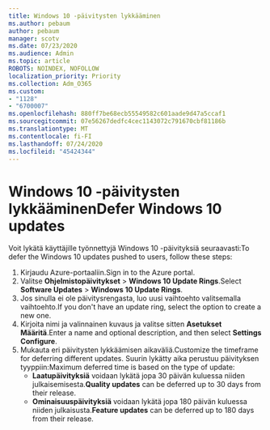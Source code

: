 ```yaml
---
title: Windows 10 -päivitysten lykkääminen
ms.author: pebaum
author: pebaum
manager: scotv
ms.date: 07/23/2020
ms.audience: Admin
ms.topic: article
ROBOTS: NOINDEX, NOFOLLOW
localization_priority: Priority
ms.collection: Adm_O365
ms.custom:
- "1128"
- "6700007"
ms.openlocfilehash: 880ff7be68ecb55549582c601aade9d47a5ccaf1
ms.sourcegitcommit: 07e56267dedfc4cec1143072c791670cbf81186b
ms.translationtype: MT
ms.contentlocale: fi-FI
ms.lasthandoff: 07/24/2020
ms.locfileid: "45424344"
---
```

# <a name="defer-windows-10-updates"></a><span data-ttu-id="d44ff-102">Windows 10 -päivitysten lykkääminen</span><span class="sxs-lookup"><span data-stu-id="d44ff-102">Defer Windows 10 updates</span></span>

<span data-ttu-id="d44ff-103">Voit lykätä käyttäjille työnnettyjä Windows 10 -päivityksiä seuraavasti:</span><span class="sxs-lookup"><span data-stu-id="d44ff-103">To defer the Windows 10 updates pushed to users, follow these steps:</span></span>

1. <span data-ttu-id="d44ff-104">Kirjaudu Azure-portaaliin.</span><span class="sxs-lookup"><span data-stu-id="d44ff-104">Sign in to the Azure portal.</span></span>
2. <span data-ttu-id="d44ff-105">Valitse **Ohjelmistopäivitykset**   >   **Windows 10 Update Rings**.</span><span class="sxs-lookup"><span data-stu-id="d44ff-105">Select  **Software Updates**  >  **Windows 10 Update Rings**.</span></span>
3. <span data-ttu-id="d44ff-106">Jos sinulla ei ole päivitysrengasta, luo uusi vaihtoehto valitsemalla vaihtoehto.</span><span class="sxs-lookup"><span data-stu-id="d44ff-106">If you don't have an update ring, select the option to create a new one.</span></span>
4. <span data-ttu-id="d44ff-107">Kirjoita nimi ja valinnainen kuvaus ja valitse sitten **Asetukset Määritä**.</span><span class="sxs-lookup"><span data-stu-id="d44ff-107">Enter a name and optional description, and then select  **Settings Configure**.</span></span>
5. <span data-ttu-id="d44ff-108">Mukauta eri päivitysten lykkäämisen aikaväliä.</span><span class="sxs-lookup"><span data-stu-id="d44ff-108">Customize the timeframe for deferring different updates.</span></span> <span data-ttu-id="d44ff-109">Suurin lykätty aika perustuu päivityksen tyyppiin:</span><span class="sxs-lookup"><span data-stu-id="d44ff-109">Maximum deferred time is based on the type of update:</span></span>
    - <span data-ttu-id="d44ff-110">**Laatupäivityksiä** voidaan lykätä jopa 30 päivän kuluessa niiden julkaisemisesta.</span><span class="sxs-lookup"><span data-stu-id="d44ff-110">**Quality updates**  can be deferred up to 30 days from their release.</span></span>
    - <span data-ttu-id="d44ff-111">**Ominaisuuspäivityksiä** voidaan lykätä jopa 180 päivän kuluessa niiden julkaisusta.</span><span class="sxs-lookup"><span data-stu-id="d44ff-111">**Feature updates**  can be deferred up to 180 days from their release.</span></span>
